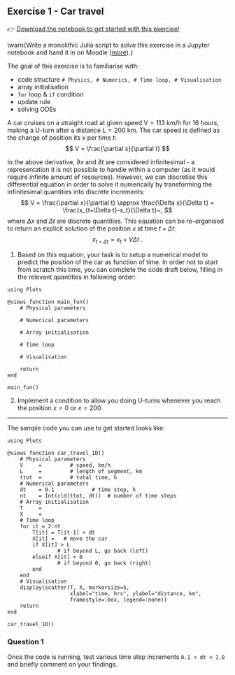 <!--This file was generated, do not modify it.-->
## Exercise 1 - **Car travel**

👉 [Download the notebook to get started with this exercise!](https://github.com/eth-vaw-glaciology/course-101-0250-00/blob/main/exercise-notebooks/notebooks/lecture1_ex1.ipynb)

\warn{Write a monolithic Julia script to solve this exercise in a Jupyter notebook and hand it in on Moodle ([more](/homework)).}

The goal of this exercise is to familiarise with:
- code structure `# Physics, # Numerics, # Time loop, # Visualisation`
- array initialisation
- `for` loop & `if` condition
- update rule
- solving ODEs

A car cruises on a straight road at given speed $\mathrm{V = 113}$ km/h for 16 hours, making a U-turn after a distance $\mathrm{L = 200}$ km. The car speed is defined as the change of position its $x$ per time $t$:
$$
V = \frac{\partial x}{\partial t}
$$

In the above derivative, $\partial x$ and $\partial t$ are considered infinitesimal - a representation it is not possible to handle within a computer (as it would require infinite amount of resources). However, we can discretise this differential equation in order to solve it numerically by transforming the infinitesimal quantities into discrete increments:
$$
V = \frac{\partial x}{\partial t} \approx \frac{\Delta x}{\Delta t} = \frac{x_{t+\Delta t}-x_t}{\Delta t}~,
$$
where $\Delta x$ and $\Delta t$ are discrete quantities. This equation can be re-organised to return an explicit solution of the position $x$ at time $t+\Delta t$:
$$
x_{t+\Delta t} = x_{t} + V \Delta t~.
$$

1. Based on this equation, your task is to setup a numerical model to predict the position of the car as function of time. In order not to start from scratch this time, you can complete the code draft below, filling in the relevant quantities in following order:

````julia:ex1
using Plots

@views function main_fun()
    # Physical parameters

    # Numerical parameters

    # Array initialisation

    # Time loop

    # Visualisation

    return
end

main_fun()
````

2. Implement a condition to allow you doing U-turns whenever you reach the position $x=0$ or $x=200$.

---

The sample code you can use to get started looks like:

````julia:ex2
using Plots

@views function car_travel_1D()
    # Physical parameters
    V     =         # speed, km/h
    L     =         # length of segment, km
    ttot  =         # total time, h
    # Numerical parameters
    dt    = 0.1            # time step, h
    nt    = Int(cld(ttot, dt))  # number of time steps
    # Array initialisation
    T     =
    X     =
    # Time loop
    for it = 2:nt
        T[it] = T[it-1] + dt
        X[it] =   # move the car
        if X[it] > L
                # if beyond L, go back (left)
        elseif X[it] < 0
                # if beyond 0, go back (right)
        end
    end
    # Visualisation
    display(scatter(T, X, markersize=5,
                    xlabel="time, hrs", ylabel="distance, km",
                    framestyle=:box, legend=:none))
    return
end

car_travel_1D()
````

### Question 1

Once the code is running, test various time step increments `0.1 < dt < 1.0` and briefly comment on your findings.

